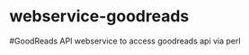 webservice-goodreads
====================

#GoodReads API
webservice to access goodreads api via perl 

